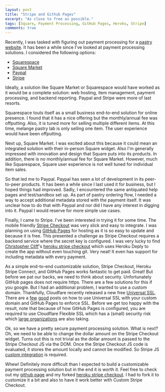 ```yaml
---
layout: post
title: "Stripe and Github Pages"
excerpt: "As close to free as possible."
tags: [Square, Payment Processing, GitHub Pages, Heroku, Stripe]
comments: true
---
```


Recently, I was tasked with figuring out payment processing for a [pastry website](https://melangepastrylab.com).  It has been a while since I've looked at payment processing solutions.  I considered the following options:

- [Squarespace](http://www.squarespace.com/)
- [Square Market](https://squareup.com/market)
- [Paypal](https://www.paypal.com/home)
- [Stripe](https://stripe.com/)

Ideally, a solution like Square Market or Squarespace would have worked as it would be a complete solution: web hosting, item management, payment processing, and backend reporting.  Paypal and Stripe were more of last resorts.

Squarespace touts itself as a small business end-to-end solution for online presence.  I found that it has a nice offering but the monthly/annual fee was offputting.  Also, it is tuned more for selling multiple different items.  At this time, melange pastry lab is only selling one item.  The user experience would have been offputting.

Next up, Square Market.  I was excited about this because it could mean an integrated solution with their in-person Square widget.  Also I'm generally impressed with innovation and design that Square puts into its products.  In addition, there is no monthly/annual fee for Square Market.  However, much like Squarespace, Square user experience is not well tuned for individual item sales.

So that led me to Paypal.  Paypal has seen a lot of development in its peer-to-peer products.  It has been a while since I last used it for business, but I hoped things had improved.  Sadly, I encountered the same antiquated help pages and test/sandbox set up.  As part of pastry ordering flow, I needed a way to accept additional metadata stored with the payment itself.  It was unclear how to do that with Paypal and nor did I have any interest in digging into it.  Paypal I would reserve for more simple use cases.

Finally, I came to Stripe.  I've been interested in trying it for some time.  The mobile friendly [Stripe Checkout](https://stripe.com/checkout) was very slick and easy to integrate.  I was planning on using [GitHub Pages](https://pages.github.com/) for hosting as it is so easy to update and because it is free.  This presented a challenge as Stripe Checkout requires a backend service where the secret key is configured.  I was very lucky to find [Christopher Cliff](https://christophercliff.com/)'s [heroku stripe checkout](https://github.com/christophercliff/heroku-stripe-checkout) which uses Heroku Deply to create the app without even touching git.  Very neat!  It even has support for including metadata with every payment.

As a simple end-to-end customizable solution, Stripe Checkout, Heroku Stripe Connect, and GitHub Pages works fantastic to get paid.  Great!  But before we pat our backs, we need to think about security.  Unfortunately GitHub pages does not require https.  There are a few solutions for this if you google.  But I had an additional problem, I wanted to use a custom domain.  Thankfully, Cloudfare recently released a new free [Universal SSL](https://blog.cloudflare.com/introducing-universal-ssl/).  There are a [few](https://me.net.nz/blog/github-pages-secure-with-cloudflare/) [good](https://konklone.com/post/github-pages-now-sorta-supports-https-so-use-it) posts on how to use Universal SSL with your custom domain and GitHub Pages to enforce SSL.  Before we get too happy with the result, note that because of how GitHub Pages is configured, you are required to use Cloudflare Flexible SSL which has a (small) security risk which [large organizations](https://github.com/MayOneUS/homepage_redesign/issues/82) are also taking.

Ok, so we have a pretty secure payment processing solution.  What is next?  Oh, we need to be able to change the dollar amount on the Stripe Checkout widget.  Turns out this is not trivial as the dollar amount is passed to the Stripe Checkout JS via the DOM.  Once the Stripe Checkout JS code is evaluated, it stores the amount locally and cannot be modified.  So Stripe JS [custom integration](https://stripe.com/docs/checkout#integration-custom) is required.

Whew!  Definitely more difficult than I expected to build a customizable payment processing solution but in the end it is worth it.  Feel free to check out my [github page](https://github.com/melangepastrylab/melangepastrylab.github.io) and my forked [heroku stripe checkout](https://github.com/mericsson/heroku-stripe-checkout).  I had to fork it to customize it a bit and also to have it work better with Custom Stripe Checkout.
